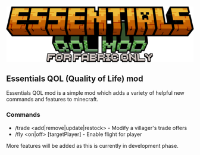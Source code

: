 ![banner](./pictures/eqol_banner.png)

## Essentials QOL (Quality of Life) mod

Essentials QOL mod is a simple mod which adds a variety of helpful new commands and features to minecraft.

### Commands

- /trade <villagerEntity> <add|remove|update|restock> - Modify a villager's trade offers
- /fly <on|off> [targetPlayer] - Enable flight for player

More features will be added as this is currently in development phase.